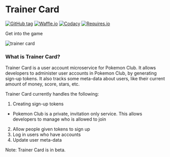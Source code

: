 # Trainer Card
[![GitHub tag](https://img.shields.io/github/tag/pokemon-club/trainer-card.svg?style=flat-square)]()
[![Waffle.io](https://img.shields.io/badge/waffle-board-78cbfd.svg?style=flat-square)](https://waffle.io/pokemon-club/admin)
[![Codacy](https://img.shields.io/codacy/1dd32d9e861047909d46c002116038d0.svg?style=flat-square)](https://www.codacy.com/app/scarecrow3322/trainer-card/dashboard)
[![Requires.io](https://img.shields.io/requires/github/pokemon-club/trainer-card.svg?style=flat-square)](https://requires.io/github/pokemon-club/trainer-card/requirements/?branch=master)

Get into the game

![trainer card](http://pokecharms.com/data/trainercardmaker/card/card.png?20111202)

### What is Trainer Card?

Trainer Card is a user account microservice for Pokemon Club. It allows developers to administer user accounts in Pokemon Club, by generating sign-up tokens. It also tracks some meta-data about users, like their current amount of money, score, stars, etc.

Trainer Card currently handles the following:
 1. Creating sign-up tokens
   - Pokemon Club is a private, invitation only service. This allows developers to manage who is allowed to join
 2. Allow people given tokens to sign up
 3. Log in users who have accounts
 4. Update user meta-data

Note: Trainer Card is in beta.
